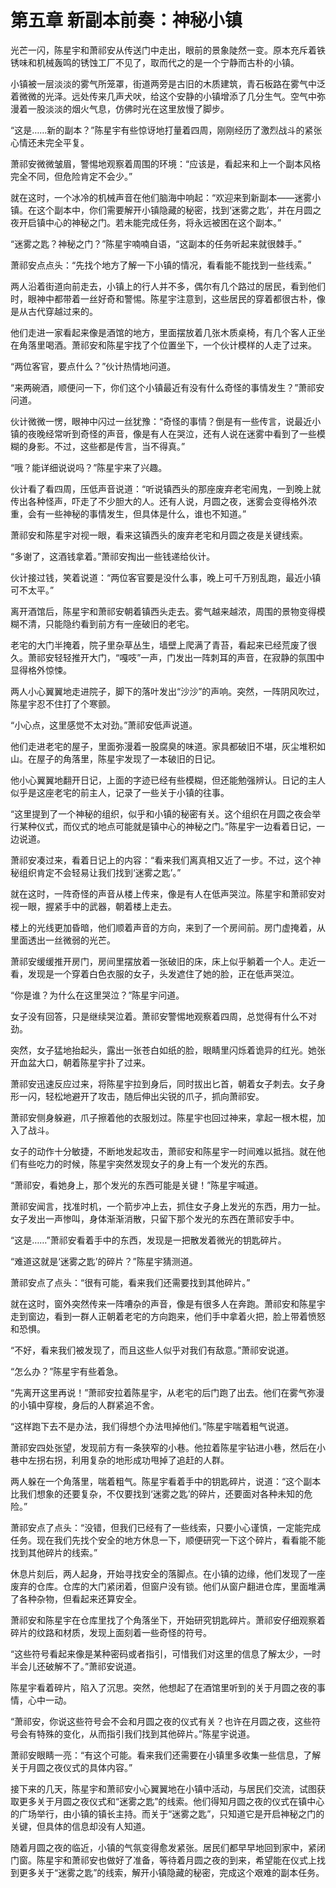 # 第五章 新副本前奏：神秘小镇

光芒一闪，陈星宇和萧祁安从传送门中走出，眼前的景象陡然一变。原本充斥着铁锈味和机械轰鸣的锈蚀工厂不见了，取而代之的是一个宁静而古朴的小镇。

小镇被一层淡淡的雾气所笼罩，街道两旁是古旧的木质建筑，青石板路在雾气中泛着微微的光泽。远处传来几声犬吠，给这个安静的小镇增添了几分生气。空气中弥漫着一股淡淡的烟火气息，仿佛时光在这里放慢了脚步。

“这是……新的副本？”陈星宇有些惊讶地打量着四周，刚刚经历了激烈战斗的紧张心情还未完全平复。

萧祁安微微皱眉，警惕地观察着周围的环境：“应该是，看起来和上一个副本风格完全不同，但危险肯定不会少。”

就在这时，一个冰冷的机械声音在他们脑海中响起：“欢迎来到新副本——迷雾小镇。在这个副本中，你们需要解开小镇隐藏的秘密，找到‘迷雾之匙’，并在月圆之夜开启镇中心的神秘之门。若未能完成任务，将永远被困在这个副本。”

“迷雾之匙？神秘之门？”陈星宇喃喃自语，“这副本的任务听起来就很棘手。”

萧祁安点点头：“先找个地方了解一下小镇的情况，看看能不能找到一些线索。”

两人沿着街道向前走去，小镇上的行人并不多，偶尔有几个路过的居民，看到他们时，眼神中都带着一丝好奇和警惕。陈星宇注意到，这些居民的穿着都很古朴，像是从古代穿越过来的。

他们走进一家看起来像是酒馆的地方，里面摆放着几张木质桌椅，有几个客人正坐在角落里喝酒。萧祁安和陈星宇找了个位置坐下，一个伙计模样的人走了过来。

“两位客官，要点什么？”伙计热情地问道。

“来两碗酒，顺便问一下，你们这个小镇最近有没有什么奇怪的事情发生？”萧祁安问道。

伙计微微一愣，眼神中闪过一丝犹豫：“奇怪的事情？倒是有一些传言，说最近小镇的夜晚经常听到奇怪的声音，像是有人在哭泣，还有人说在迷雾中看到了一些模糊的身影。不过，这些都是传言，当不得真。”

“哦？能详细说说吗？”陈星宇来了兴趣。

伙计看了看四周，压低声音说道：“听说镇西头的那座废弃老宅闹鬼，一到晚上就传出各种怪声，吓走了不少胆大的人。还有人说，月圆之夜，迷雾会变得格外浓重，会有一些神秘的事情发生，但具体是什么，谁也不知道。”

萧祁安和陈星宇对视一眼，看来这镇西头的废弃老宅和月圆之夜是关键线索。

“多谢了，这酒钱拿着。”萧祁安掏出一些钱递给伙计。

伙计接过钱，笑着说道：“两位客官要是没什么事，晚上可千万别乱跑，最近小镇可不太平。”

离开酒馆后，陈星宇和萧祁安朝着镇西头走去。雾气越来越浓，周围的景物变得模糊不清，只能隐约看到前方有一座破旧的老宅。

老宅的大门半掩着，院子里杂草丛生，墙壁上爬满了青苔，看起来已经荒废了很久。萧祁安轻轻推开大门，“嘎吱”一声，门发出一阵刺耳的声音，在寂静的氛围中显得格外惊悚。

两人小心翼翼地走进院子，脚下的落叶发出“沙沙”的声响。突然，一阵阴风吹过，陈星宇忍不住打了个寒颤。

“小心点，这里感觉不太对劲。”萧祁安低声说道。

他们走进老宅的屋子，里面弥漫着一股腐臭的味道。家具都破旧不堪，灰尘堆积如山。在屋子的角落里，陈星宇发现了一本破旧的日记。

他小心翼翼地翻开日记，上面的字迹已经有些模糊，但还能勉强辨认。日记的主人似乎是这座老宅的前主人，记录了一些关于小镇的往事。

“这里提到了一个神秘的组织，似乎和小镇的秘密有关。这个组织在月圆之夜会举行某种仪式，而仪式的地点可能就是镇中心的神秘之门。”陈星宇一边看着日记，一边说道。

萧祁安凑过来，看着日记上的内容：“看来我们离真相又近了一步。不过，这个神秘组织肯定不会轻易让我们找到‘迷雾之匙’。”

就在这时，一阵奇怪的声音从楼上传来，像是有人在低声哭泣。陈星宇和萧祁安对视一眼，握紧手中的武器，朝着楼上走去。

楼上的光线更加昏暗，他们顺着声音的方向，来到了一个房间前。房门虚掩着，从里面透出一丝微弱的光芒。

萧祁安缓缓推开房门，房间里摆放着一张破旧的床，床上似乎躺着一个人。走近一看，发现是一个穿着白色衣服的女子，头发遮住了她的脸，正在低声哭泣。

“你是谁？为什么在这里哭泣？”陈星宇问道。

女子没有回答，只是继续哭泣着。萧祁安警惕地观察着四周，总觉得有什么不对劲。

突然，女子猛地抬起头，露出一张苍白如纸的脸，眼睛里闪烁着诡异的红光。她张开血盆大口，朝着陈星宇扑了过来。

萧祁安迅速反应过来，将陈星宇拉到身后，同时拔出匕首，朝着女子刺去。女子身形一闪，轻松地避开了攻击，随后伸出尖锐的爪子，抓向萧祁安。

萧祁安侧身躲避，爪子擦着他的衣服划过。陈星宇也回过神来，拿起一根木棍，加入了战斗。

女子的动作十分敏捷，不断地发起攻击，萧祁安和陈星宇一时间难以抵挡。就在他们有些吃力的时候，陈星宇突然发现女子的身上有一个发光的东西。

“萧祁安，看她身上，那个发光的东西可能是关键！”陈星宇喊道。

萧祁安闻言，找准时机，一个箭步冲上去，抓住女子身上发光的东西，用力一扯。女子发出一声惨叫，身体渐渐消散，只留下那个发光的东西在萧祁安手中。

“这是……”萧祁安看着手中的东西，发现是一把散发着微光的钥匙碎片。

“难道这就是‘迷雾之匙’的碎片？”陈星宇猜测道。

萧祁安点了点头：“很有可能，看来我们还需要找到其他碎片。”

就在这时，窗外突然传来一阵嘈杂的声音，像是有很多人在奔跑。萧祁安和陈星宇走到窗边，看到一群人正朝着老宅的方向跑来，他们手中拿着火把，脸上带着愤怒和恐惧。

“不好，看来我们被发现了，而且这些人似乎对我们有敌意。”萧祁安说道。

“怎么办？”陈星宇有些着急。

“先离开这里再说！”萧祁安拉着陈星宇，从老宅的后门跑了出去。他们在雾气弥漫的小镇中穿梭，身后的人群紧追不舍。

“这样跑下去不是办法，我们得想个办法甩掉他们。”陈星宇喘着粗气说道。

萧祁安四处张望，发现前方有一条狭窄的小巷。他拉着陈星宇钻进小巷，然后在小巷中左拐右拐，利用复杂的地形成功甩掉了追赶的人群。

两人躲在一个角落里，喘着粗气。陈星宇看着手中的钥匙碎片，说道：“这个副本比我们想象的还要复杂，不仅要找到‘迷雾之匙’的碎片，还要面对各种未知的危险。”

萧祁安点了点头：“没错，但我们已经有了一些线索，只要小心谨慎，一定能完成任务。现在我们先找个安全的地方休息一下，顺便研究一下这个碎片，看看能不能找到其他碎片的线索。”

休息片刻后，两人起身，开始寻找安全的落脚点。在小镇的边缘，他们发现了一座废弃的仓库。仓库的大门紧闭着，但窗户没有锁。他们从窗户翻进仓库，里面堆满了各种杂物，但看起来还算安全。

萧祁安和陈星宇在仓库里找了个角落坐下，开始研究钥匙碎片。萧祁安仔细观察着碎片的纹路和材质，发现上面刻着一些奇怪的符号。

“这些符号看起来像是某种密码或者指引，可惜我们对这里的信息了解太少，一时半会儿还破解不了。”萧祁安说道。

陈星宇看着碎片，陷入了沉思。突然，他想起了在酒馆里听到的关于月圆之夜的事情，心中一动。

“萧祁安，你说这些符号会不会和月圆之夜的仪式有关？也许在月圆之夜，这些符号会有特殊的变化，从而指引我们找到其他碎片。”陈星宇说道。

萧祁安眼睛一亮：“有这个可能。看来我们还需要在小镇里多收集一些信息，了解关于月圆之夜仪式的具体内容。”

接下来的几天，陈星宇和萧祁安小心翼翼地在小镇中活动，与居民们交流，试图获取更多关于月圆之夜仪式和“迷雾之匙”的线索。他们得知月圆之夜的仪式在镇中心的广场举行，由小镇的镇长主持。而关于“迷雾之匙”，只知道它是开启神秘之门的关键，但具体的信息却没有人知道。

随着月圆之夜的临近，小镇的气氛变得愈发紧张。居民们都早早地回到家中，紧闭门窗。陈星宇和萧祁安也做好了准备，等待着月圆之夜的到来，希望能在仪式上找到更多关于“迷雾之匙”的线索，解开小镇隐藏的秘密，完成这个艰难的副本任务。 
